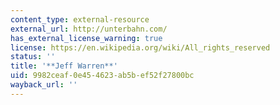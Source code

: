```yaml
---
content_type: external-resource
external_url: http://unterbahn.com/
has_external_license_warning: true
license: https://en.wikipedia.org/wiki/All_rights_reserved
status: ''
title: '**Jeff Warren**'
uid: 9982ceaf-0e45-4623-ab5b-ef52f27800bc
wayback_url: ''
---
```

